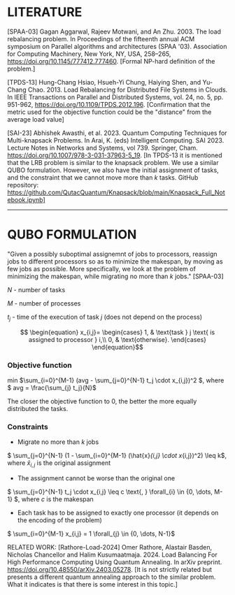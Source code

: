 # LITERATURE
[SPAA-03] Gagan Aggarwal, Rajeev Motwani, and An Zhu. 2003. The load rebalancing problem. In Proceedings of the fifteenth annual ACM symposium on Parallel algorithms and architectures (SPAA '03). Association for Computing Machinery, New York, NY, USA, 258–265, https://doi.org/10.1145/777412.777460. [Formal NP-hard definition of the problem.]

[TPDS-13] Hung-Chang Hsiao, Hsueh-Yi Chung, Haiying Shen, and Yu-Chang Chao. 2013. Load Rebalancing for Distributed File Systems in Clouds. In IEEE Transactions on Parallel and Distributed Systems, vol. 24, no. 5, pp. 951-962, https://doi.org/10.1109/TPDS.2012.196. [Confirmation that the metric used for the objective function could be the "distance" from the average load value]

[SAI-23] Abhishek Awasthi, et al. 2023. Quantum Computing Techniques for Multi-knapsack Problems. In Arai, K. (eds) Intelligent Computing. SAI 2023. Lecture Notes in Networks and Systems, vol 739. Springer, Cham. https://doi.org/10.1007/978-3-031-37963-5_19. [In TPDS-13 it is mentioned that the LRB problem is similar to the knapsack problem. We use a similar QUBO formulation. However, we also have the initial assignment of tasks, and the constraint that we cannot move more than $k$ tasks. GitHub repository: https://github.com/QutacQuantum/Knapsack/blob/main/Knapsack_Full_Notebook.ipynb]

-----------------
# QUBO FORMULATION

"Given a possibly suboptimal assignemnt of jobs to processors, reassign jobs to different processors so as to minimize the makespan, by moving as few jobs as possible. More specifically, we look at the problem of minimizing the makespan, while migrating no more than $k$ jobs." [SPAA-03]

$N$ - number of tasks

$M$ - number of processes

$t_j$ - time of the execution of task $j$ (does not depend on the process)


$$ \begin{equation}
         x_{i,j}= 
\begin{cases}
    1,  & \text{task } j \text{ is assigned to processor } i,\\
    0,              & \text{otherwise}.
\end{cases}
 \end{equation}$$

### Objective function 

min $\sum_{i=0}^{M-1} (avg - \sum_{j=0}^{N-1} t_j \cdot x_{i,j})^2 $, where $ avg = \frac{\sum_{j} t_j}{N}$

The closer the objective function to 0, the better the more equally distributed the tasks.


### Constraints
- Migrate no more than $k$ jobs

$ \sum_{j=0}^{N-1} (1 - \sum_{i=0}^{M-1} (\hat{x}_{i,j} \cdot x_{i,j})^2) \leq k$, where $\hat{x}_{i,j}$ is the original assignment

- The assignment cannot be worse than the original one

$ \sum_{j=0}^{N-1} t_j \cdot x_{i,j} \leq c \text{, } \forall_{i} \in {0, \dots, M-1} $, where $c$ is the makespan

- Each task has to be assigned to exactly one processor (it depends on the encoding of the problem)
 
 $ \sum_{i=0}^{M-1} x_{i,j} = 1 \forall_{j} \in {0, \dots, N-1}$ 

RELATED WORK:
[Rathore-Load-2024] Omer Rathore, Alastair Basden, Nicholas Chancellor and Halim Kusumaatmaja. 2024. Load Balancing For High Performance Computing Using Quantum Annealing. In arXiv preprint.  https://doi.org/10.48550/arXiv.2403.05278. [It is not strictly related but presents a different quantum annealing approach to the similar problem. What it indicates is that there is some interest in this topic.]